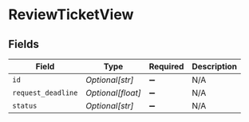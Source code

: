# ReviewTicketView


## Fields

| Field              | Type               | Required           | Description        |
| ------------------ | ------------------ | ------------------ | ------------------ |
| `id`               | *Optional[str]*    | :heavy_minus_sign: | N/A                |
| `request_deadline` | *Optional[float]*  | :heavy_minus_sign: | N/A                |
| `status`           | *Optional[str]*    | :heavy_minus_sign: | N/A                |